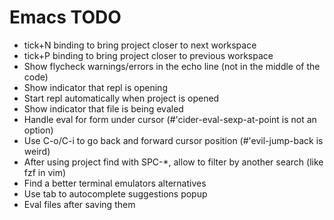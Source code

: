 # Emacs TODO

- tick+N binding to bring project closer to next workspace
- tick+P binding to bring project closer to previous workspace
- Show flycheck warnings/errors in the echo line (not in the middle of the code)
- Show indicator that repl is opening
- Start repl automatically when project is opened
- Show indicator that file is being evaled
- Handle eval for form under cursor (#'cider-eval-sexp-at-point is not an option)
- Use C-o/C-i to go back and forward cursor position (#'evil-jump-back is weird)
- After using project find with SPC-*, allow to filter by another search (like fzf in vim)
- Find a better terminal emulators alternatives
- Use tab to autocomplete suggestions popup
- Eval files after saving them
